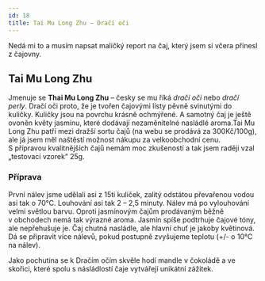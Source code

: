 ```yaml
---
id: 18
title: Tai Mu Long Zhu – Dračí oči
---
```

<p>Nedá mi to a musím napsat maličký report na čaj, který jsem si včera přinesl z čajovny.</p>
<h2>Tai Mu Long Zhu</h2>
<p>Jmenuje se <strong>Thai Mu Long Zhu</strong> – česky se mu říká <em>dračí oči</em> nebo <em>dračí perly</em>. Dračí oči proto, že je tvořen čajovými lísty pěvně svinutými do kuličky. Kuličky jsou na povrchu krásně ochmýřené. A samotný čaj je ještě ovoněn květy jasmínu, které dodávají nezaměnitelné nasládlé aroma.Tai Mu Long Zhu patří mezi dražší sortu čajů (na webu se prodává za 300Kč/100g), ale já jsem měl naštěstí možnost nákupu za velkoobchodní cenu. S přípravou kvalitnějších čajů nemám moc zkušeností a tak jsem raději vzal „testovací vzorek“ 25g.</p>
<h3>Příprava</h3>
<p>První nálev jsme udělali asi z 15ti kuliček, zalitý odstátou převařenou vodou asi tak o 70°C. Louhování asi tak 2 – 2,5 minuty. Nálev má po vylouhování velmi světlou barvu. Oproti jasmínovým čajům prodávaným běžně v obchodech nemá tak výrazné aroma. Jasmín spíše podtrhuje čajové tóny, ale nepřehušuje je. Čaj chutná nasládle, ale hlavní chuť je jakoby květinová. Dá se připravit více nálevů, pokud postupně zvyšujeme teplotu (+/- o 10°C na nálev).</p>
<p>Jako pochutina se k Dračím očím skvěle hodí mandle v čokoládě a ve skořici, které spolu s násládlostí čaje vytvářejí unikátní zážitek.</p>
